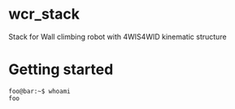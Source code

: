 # wcr_stack
Stack for Wall climbing robot with 4WIS4WID kinematic structure

# Getting started
```console
foo@bar:~$ whoami
foo
```
